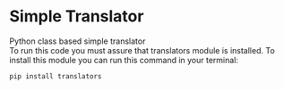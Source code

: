 # Simple Translator
Python class based simple translator  
To run this code you must assure that translators module is installed.
To install this module you can run this command in your terminal:<br />
```
pip install translators
```
